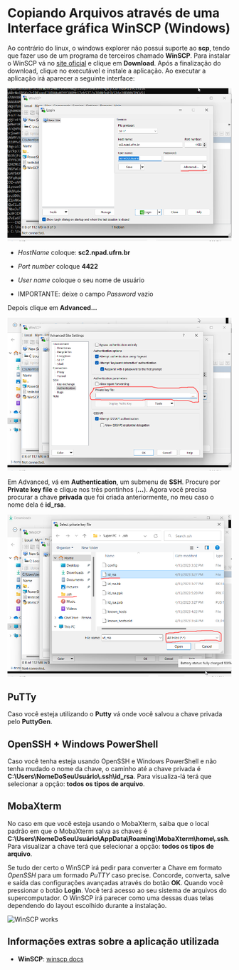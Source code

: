 # Copiando Arquivos através de uma Interface gráfica WinSCP (Windows)

Ao contrário do linux, o windows explorer não possui suporte ao **scp**, tendo
que fazer uso de um programa de terceiros chamado **WinSCP**. Para instalar o
WinSCP vá no [site oficial](https://winscp.net/eng/download.php) e clique em **Download**. Após a finalização do download, clique no executável e instale a aplicação. Ao executar a aplicação irá aparecer a seguinte interface:

![WinSCP](../assets/winscp_tutorial/winSCP.png)      

- *HostName* coloque: **sc2.npad.ufrn.br**

- *Port number* coloque **4422**  

- *User name* coloque o seu nome de usuário

- IMPORTANTE: deixe o campo *Password* vazio

Depois clique em **Advanced...**

![WinSCP Advanced](/assets/winscp_tutorial/winSCP_Advanced.png)

Em Advanced, vá em **Authentication**, um submenu de **SSH**. Procure por **Private
key file** e clique nos três pontinhos (**...**). Agora você precisa procurar a
chave **privada** que foi criada anteriormente, no meu caso o nome dela é **id_rsa**.

![SELECT FILE](/assets/winscp_tutorial/select_file.png)

## PuTTy

Caso você esteja utilizando o **Putty** vá onde você salvou a chave privada pelo **PuttyGen**.

## OpenSSH + Windows PowerShell

Caso você tenha esteja usando OpenSSH e Windows PowerShell e não tenha mudado o nome da chave, o caminho até a chave privada é **C:\Users\NomeDoSeuUsuário\\.ssh\id_rsa**. Para visualiza-lá terá que selecionar a opção: **todos os tipos de arquivo**.

## MobaXterm

No caso em que você esteja usando o MobaXterm, saiba que o local padrão em que
o MobaXterm salva as chaves é **C:\Users\NomeDoSeuUsuário\AppData\Roaming\MobaXterm\home\\.ssh**.  Para visualizar a chave terá que selecionar a opção: **todos os tipos de arquivo**.

Se tudo der certo o WinSCP irá pedir para converter a Chave em formato *OpenSSH* para um formado *PuTTY* caso precise. Concorde, converta, salve e saída das configurações avançadas através do botão **OK**. Quando você pressionar o botão **Login**. Você terá acesso ao seu sistema de arquivos do supercomputador. O WinSCP irá parecer como uma dessas duas telas dependendo do layout escolhido durante a instalação.

![WinSCP works](/assets/winscp_tutorial/work.png)

## Informações extras sobre a aplicação utilizada

- **WinSCP**: [winscp docs](https://winscp.net/eng/docs/start)
